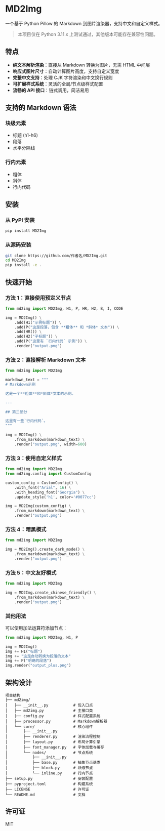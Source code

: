 # MD2Img

一个基于 Python Pillow 的 Markdown 到图片渲染器，支持中文和自定义样式。

> 本项目仅在 Python 3.11.x 上测试通过，其他版本可能存在兼容性问题。

## 特点

-   **纯文本解析渲染**：直接从 Markdown 转换为图片，无需 HTML 中间层
-   **响应式图片尺寸**：自动计算图片高度，支持自定义宽度
-   **完整中文支持**：处理 CJK 字符渲染和中文换行规则
-   **可扩展样式系统**：灵活的全局/节点级样式配置
-   **流畅的 API 接口**：链式调用，简洁易用

## 支持的 Markdown 语法

### 块级元素

-   标题 (h1-h6)
-   段落
-   水平分隔线

### 行内元素

-   粗体
-   斜体
-   行内代码

## 安装

### 从 PyPI 安装

```bash
pip install MD2Img
```

### 从源码安装

```bash
git clone https://github.com/作者名/MD2Img.git
cd MD2Img
pip install -e .
```

## 快速开始

### 方法 1：直接使用预定义节点

```python
from md2img import MD2Img, H1, P, HR, H2, B, I, CODE

img = MD2Img() \
    .add(H1("示例标题")) \
    .add(P("这是段落，包含 **粗体** 和 *斜体* 文本")) \
    .add(HR()) \
    .add(H2("子标题")) \
    .add(P("这里有 `行内代码` 示例")) \
    .render("output.png")
```

### 方法 2：直接解析 Markdown 文本

```python
from md2img import MD2Img

markdown_text = """
# Markdown示例

这是一个**粗体**和*斜体*文本的示例。

---

## 第二部分

这里有一些`行内代码`。
"""

img = MD2Img() \
    .from_markdown(markdown_text) \
    .render("output.png", width=600)
```

### 方法 3：使用自定义样式

```python
from md2img import MD2Img
from md2img.config import CustomConfig

custom_config = CustomConfig() \
    .with_font("Arial", 16) \
    .with_heading_font("Georgia") \
    .update_style('h1', color='#0077cc')

img = MD2Img(custom_config) \
    .from_markdown(markdown_text) \
    .render("output.png")
```

### 方法 4：暗黑模式

```python
from md2img import MD2Img

img = MD2Img().create_dark_mode() \
    .from_markdown(markdown_text) \
    .render("output.png")
```

### 方法 5：中文友好模式

```python
from md2img import MD2Img

img = MD2Img.create_chinese_friendly() \
    .from_markdown(markdown_text) \
    .render("output.png")
```

### 其他用法

可以使用加法运算符添加节点：

```python
from md2img import MD2Img, H1, P

img = MD2Img()
img += H1("标题")
img += "这是自动转换为段落的文本"
img += P("明确的段落")
img.render("output_plus.png")
```

## 架构设计

```
项目结构
├── md2img/
│   ├── __init__.py           # 包入口点
│   ├── md2img.py             # 主接口类
│   ├── config.py             # 样式配置系统
│   ├── processor.py          # Markdown解析器
│   └── core/                 # 核心组件
│       ├── __init__.py
│       ├── renderer.py       # 渲染流程控制
│       ├── layout.py         # 布局计算引擎
│       ├── font_manager.py   # 字体加载与缓存
│       └── nodes/            # 节点系统
│           ├── __init__.py
│           ├── base.py       # 抽象节点基类
│           ├── block.py      # 块级节点
│           └── inline.py     # 行内节点
├── setup.py                  # 安装配置
├── pyproject.toml            # 构建系统
├── LICENSE                   # 许可证
└── README.md                 # 文档
```

## 许可证

MIT
